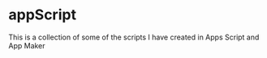 # appScript
This is a collection of some of the scripts I have created in Apps Script and App Maker
